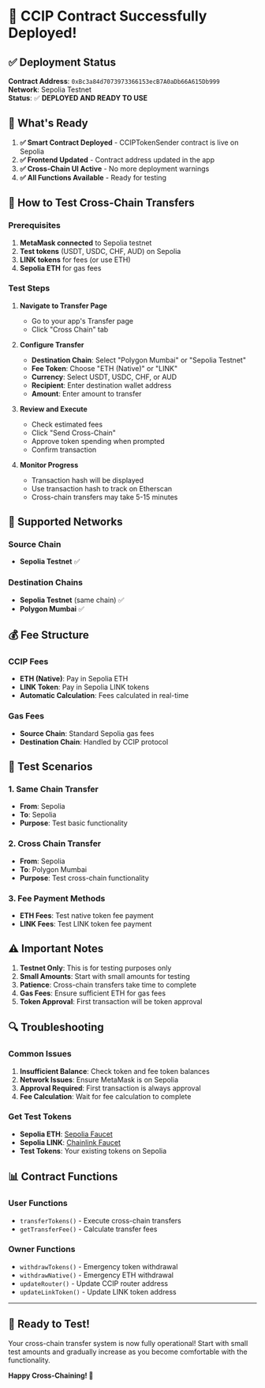 # 🎉 CCIP Contract Successfully Deployed!

## ✅ **Deployment Status**

**Contract Address**: `0xBc3a84d7073973366153ecB7A0aDb66A615Db999`  
**Network**: Sepolia Testnet  
**Status**: ✅ **DEPLOYED AND READY TO USE**

## 🚀 **What's Ready**

1. **✅ Smart Contract Deployed** - CCIPTokenSender contract is live on Sepolia
2. **✅ Frontend Updated** - Contract address updated in the app
3. **✅ Cross-Chain UI Active** - No more deployment warnings
4. **✅ All Functions Available** - Ready for testing

## 🧪 **How to Test Cross-Chain Transfers**

### **Prerequisites**
1. **MetaMask connected** to Sepolia testnet
2. **Test tokens** (USDT, USDC, CHF, AUD) on Sepolia
3. **LINK tokens** for fees (or use ETH)
4. **Sepolia ETH** for gas fees

### **Test Steps**

1. **Navigate to Transfer Page**
   - Go to your app's Transfer page
   - Click "Cross Chain" tab

2. **Configure Transfer**
   - **Destination Chain**: Select "Polygon Mumbai" or "Sepolia Testnet"
   - **Fee Token**: Choose "ETH (Native)" or "LINK"
   - **Currency**: Select USDT, USDC, CHF, or AUD
   - **Recipient**: Enter destination wallet address
   - **Amount**: Enter amount to transfer

3. **Review and Execute**
   - Check estimated fees
   - Click "Send Cross-Chain"
   - Approve token spending when prompted
   - Confirm transaction

4. **Monitor Progress**
   - Transaction hash will be displayed
   - Use transaction hash to track on Etherscan
   - Cross-chain transfers may take 5-15 minutes

## 🔗 **Supported Networks**

### **Source Chain**
- **Sepolia Testnet** ✅

### **Destination Chains**
- **Sepolia Testnet** (same chain) ✅
- **Polygon Mumbai** ✅

## 💰 **Fee Structure**

### **CCIP Fees**
- **ETH (Native)**: Pay in Sepolia ETH
- **LINK Token**: Pay in Sepolia LINK tokens
- **Automatic Calculation**: Fees calculated in real-time

### **Gas Fees**
- **Source Chain**: Standard Sepolia gas fees
- **Destination Chain**: Handled by CCIP protocol

## 🎯 **Test Scenarios**

### **1. Same Chain Transfer**
- **From**: Sepolia
- **To**: Sepolia
- **Purpose**: Test basic functionality

### **2. Cross Chain Transfer**
- **From**: Sepolia
- **To**: Polygon Mumbai
- **Purpose**: Test cross-chain functionality

### **3. Fee Payment Methods**
- **ETH Fees**: Test native token fee payment
- **LINK Fees**: Test LINK token fee payment

## ⚠️ **Important Notes**

1. **Testnet Only**: This is for testing purposes only
2. **Small Amounts**: Start with small amounts for testing
3. **Patience**: Cross-chain transfers take time to complete
4. **Gas Fees**: Ensure sufficient ETH for gas fees
5. **Token Approval**: First transaction will be token approval

## 🔍 **Troubleshooting**

### **Common Issues**
1. **Insufficient Balance**: Check token and fee token balances
2. **Network Issues**: Ensure MetaMask is on Sepolia
3. **Approval Required**: First transaction is always approval
4. **Fee Calculation**: Wait for fee calculation to complete

### **Get Test Tokens**
- **Sepolia ETH**: [Sepolia Faucet](https://sepoliafaucet.com/)
- **Sepolia LINK**: [Chainlink Faucet](https://faucets.chain.link/sepolia)
- **Test Tokens**: Your existing tokens on Sepolia

## 📊 **Contract Functions**

### **User Functions**
- `transferTokens()` - Execute cross-chain transfers
- `getTransferFee()` - Calculate transfer fees

### **Owner Functions**
- `withdrawTokens()` - Emergency token withdrawal
- `withdrawNative()` - Emergency ETH withdrawal
- `updateRouter()` - Update CCIP router address
- `updateLinkToken()` - Update LINK token address

---

## 🎉 **Ready to Test!**

Your cross-chain transfer system is now fully operational! Start with small test amounts and gradually increase as you become comfortable with the functionality.

**Happy Cross-Chaining! 🚀** 